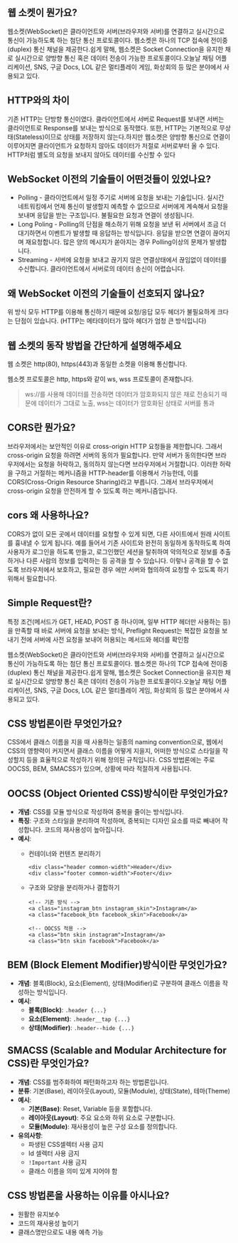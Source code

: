 ## 웹 소켓이 뭔가요?

웹소켓(WebSocket)은 클라이언트와 서버(브라우저와 서버)를 연결하고 실시간으로 통신이 가능하도록 하는 첨단 통신 프로토콜이다. 웹소켓은 하나의 TCP 접속에 전이중(duplex) 통신 채널을 제공한다.쉽게 말해, 웹소켓은 Socket Connection을 유지한 채로 실시간으로 양방향 통신 혹은 데이터 전송이 가능한 프로토콜이다.오늘날 채팅 어플리케이션, SNS, 구글 Docs, LOL 같은 멀티플레이 게임, 화상회의 등 많은 분야에서 사용되고 있다.

## **HTTP와의 차이**

기존 HTTP는 단방향 통신이였다. 클라이언트에서 서버로 Request를 보내면 서버는 클라이언트로 Response를 보내는 방식으로 동작했다. 또한, HTTP는 기본적으로 무상태(Stateless)이므로 상태를 저장하지 않는다.하지만 웹소켓은 양방향 통신으로 연결이 이루어지면 클라이언트가 요청하지 않아도 데이터가 저절로 서버로부터 올 수 있다. HTTP처럼 별도의 요청을 보내지 않아도 데이터를 수신할 수 있다

## **WebSocket 이전의 기술들이 어떤것들이 있었나요?**

- Polling - 클라이언트에서 일정 주기로 서버에 요청을 보내는 기술입니다. 실시간 네트워킹에서 언제 통신이 발생할지 예측할 수 없으므로 서버에게 계속해서 요청을 보내며 응답을 받는 구조입니다. 불필요한 요청과 연결이 생성됩니다.
- Long Poling - Polling의 단점을 해소하기 위해 요청을 보낸 뒤 서버에서 조금 더 대기하면서 이벤트가 발생할 때 응답하는 방식입니다. 응답을 받으면 연결이 끊어지며 재요청합니다. 많은 양의 메시지가 쏟아지는 경우 Polling이상의 문제가 발생합니다.
- Streaming - 서버에 요청을 보내고 끊기지 않은 연결상태에서 끊임없이 데이터를 수신합니다. 클라이언트에서 서버로의 데이터 송신이 어렵습니다.

## 왜 **WebSocket 이전의 기술들이 선호되지 않나요?**

위 방식 모두 HTTP를 이용해 통신하기 때문에 요청/응답 모두 헤더가 불필요하게 크다는 단점이 있습니다. (HTTP는 메타데이터가 많아 헤더가 엄청 큰 방식입니다)

## **웹 소켓의 동작 방법을 간단하게 설명해주세요**

웹 소켓은 http(80), https(443)과 동일한 소켓을 이용해 통신합니다.

웹소켓 프로토콜은 http, https와 같이 ws, wss 프로토콜이 존재합니다.

> ws://를 사용해 데이터를 전송하면 데이터가 암호화되지 않은 채로 전송되기 때문에 데이터가 그대로 노출, wss는 데이터가 암호화된 상태로 서버를 통과
> 

## CORS란 뭔가요?

브라우저에서는 보안적인 이유로 cross-origin HTTP 요청들을 제한합니다. 그래서 cross-origin 요청을 하려면 서버의 동의가 필요합니다. 만약 서버가 동의한다면 브라우저에서는 요청을 허락하고, 동의하지 않는다면 브라우저에서 거절합니다.
이러한 허락을 구하고 거절하는 메커니즘을 HTTP-header를 이용해서 가능한데, 이를 CORS(Cross-Origin Resource Sharing)라고 부릅니다.
그래서 브라우저에서 cross-origin 요청을 안전하게 할 수 있도록 하는 메커니즘입니다.

## cors 왜 사용하나요?

CORS가 없이 모든 곳에서 데이터를 요청할 수 있게 되면, 다른 사이트에서 원래 사이트를 흉내낼 수 있게 됩니다. 예를 들어서 기존 사이트와 완전히 동일하게 동작하도록 하여 사용자가 로그인을 하도록 만들고, 로그인했던 세션을 탈취하여 악의적으로 정보를 추출하거나 다른 사람의 정보를 입력하는 등 공격을 할 수 있습니다. 이렇나 공격을 할 수 없도록 브라우저에서 보호하고, 필요한 경우 에만 서버와 협의하여 요청할 수 있도록 하기 위해서 필요합니다.

## Simple Request란?

특정 조건(메서드가 GET, HEAD, POST 중 하나이며, 일부 HTTP 헤더만 사용하는 등)을 만족할 때 바로 서버에 요청을 보내는 방식, Preflight Request는 복잡한 요청을 보내기 전에 서버에 사전 요청을 보내어 허용되는 메서드와 헤더를 확인함

웹소켓(WebSocket)은 클라이언트와 서버(브라우저와 서버)를 연결하고 실시간으로 통신이 가능하도록 하는 첨단 통신 프로토콜이다. 웹소켓은 하나의 TCP 접속에 전이중(duplex) 통신 채널을 제공한다.쉽게 말해, 웹소켓은 Socket Connection을 유지한 채로 실시간으로 양방향 통신 혹은 데이터 전송이 가능한 프로토콜이다.오늘날 채팅 어플리케이션, SNS, 구글 Docs, LOL 같은 멀티플레이 게임, 화상회의 등 많은 분야에서 사용되고 있다.

## **CSS 방법론이란 무엇인가요?**

CSS에서 클래스 이름을 지을 때 사용하는 일종의 naming convention으로, 웹에서 CSS의 영향력이 커지면서 클래스 이름을 어떻게 지을지, 어떠한 방식으로 스타일을 작성할지 등을 효율적으로 작성하기 위해 정의된 규칙입니다. CSS 방법론에는 주로 OOCSS, BEM, SMACSS가 있으며, 상황에 따라 적절하게 사용됩니다.

## **OOCSS (Object Oriented CSS)방식이란 무엇인가요?**

- **개념**: CSS를 모듈 방식으로 작성하여 중복을 줄이는 방식입니다.
- **특징**: 구조와 스타일을 분리하여 작성하며, 중복되는 디자인 요소를 따로 빼내어 작성합니다. 코드의 재사용성이 높아집니다.
- **예시**:
    - 컨테이너와 컨텐츠 분리하기
        
        ```
        <div class="header common-width">Header</div>
        <div class="footer common-width">Footer</div>
        ```
        
    - 구조와 모양을 분리하거나 결합하기
        
        ```
        <!-- 기존 방식 -->
        <a class="instagram_btn instagram_skin">Instagram</a>
        <a class="facebook_btn facebook_skin">Facebook</a>
        
        <!-- OOCSS 적용 -->
        <a class="btn skin instagram">Instagram</a>
        <a class="btn skin facebook">Facebook</a>
        ```
        

## **BEM (Block Element Modifier)방식이란 무엇인가요?**

- **개념**: 블록(Block), 요소(Element), 상태(Modifier)로 구분하여 클래스 이름을 작성하는 방식입니다.
- **예시**:
    - **블록(Block)**: `.header {...}`
    - **요소(Element)**: `.header__tap {...}`
    - **상태(Modifier)**: `.header--hide {...}`

## **SMACSS (Scalable and Modular Architecture for CSS)란 무엇인가요?**

- **개념**: CSS를 범주화하여 패턴화하고자 하는 방법론입니다.
- **분류**: 기본(Base), 레이아웃(Layout), 모듈(Module), 상태(State), 테마(Theme)
- **예시**:
    - **기본(Base)**: Reset, Variable 등을 포함합니다.
    - **레이아웃(Layout)**: 주요 요소와 하위 요소로 구분합니다.
    - **모듈(Module)**: 재사용성이 높은 구성 요소를 정의합니다.
- **유의사항**:
    - 파생된 CSS셀렉터 사용 금지
    - Id 셀렉터 사용 금지
    - `!Important` 사용 금지
    - 클래스 이름을 의미 있게 지어야 함

## **CSS 방법론을 사용하는 이유를 아시나요?**

- 원활한 유지보수
- 코드의 재사용성 높이기
- 클래스명만으로도 내용 예측 가능